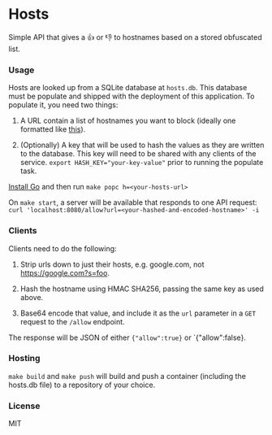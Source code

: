 # Hosts

Simple API that gives a 👍 or 👎 to hostnames based on a stored obfuscated list.

### Usage

Hosts are looked up from a SQLite database at `hosts.db`. This database must be
populate and shipped with the deployment of this application. To populate it,
you need two things:

1) A URL contain a list of hostnames you want to block (ideally one formatted like [this](https://raw.githubusercontent.com/StevenBlack/hosts/master/alternates/fakenews/hosts)).

2) (Optionally) A key that will be used to hash the values as they are written
to the database. This key will need to be shared with any clients of the
service. `export HASH_KEY="your-key-value"` prior to running the populate task.

[Install Go](https://golang.org/doc/install) and then run `make popc
h=<your-hosts-url>`

On `make start`, a server will be available that responds to one API request:
`curl 'localhost:8080/allow?url=<your-hashed-and-encoded-hostname>' -i`

### Clients

Clients need to do the following:

1) Strip urls down to just their hosts, e.g. google.com, not
https://google.com?s=foo.

2) Hash the hostname using HMAC SHA256, passing the same key as used above.

3) Base64 encode that value, and include it as the `url` parameter in a `GET`
request to the `/allow` endpoint.

The response will be JSON of either `{"allow":true}` or `{"allow":false}.

### Hosting

`make build` and `make push` will build and push a container (including the
hosts.db file) to a repository of your choice.

### License

MIT
